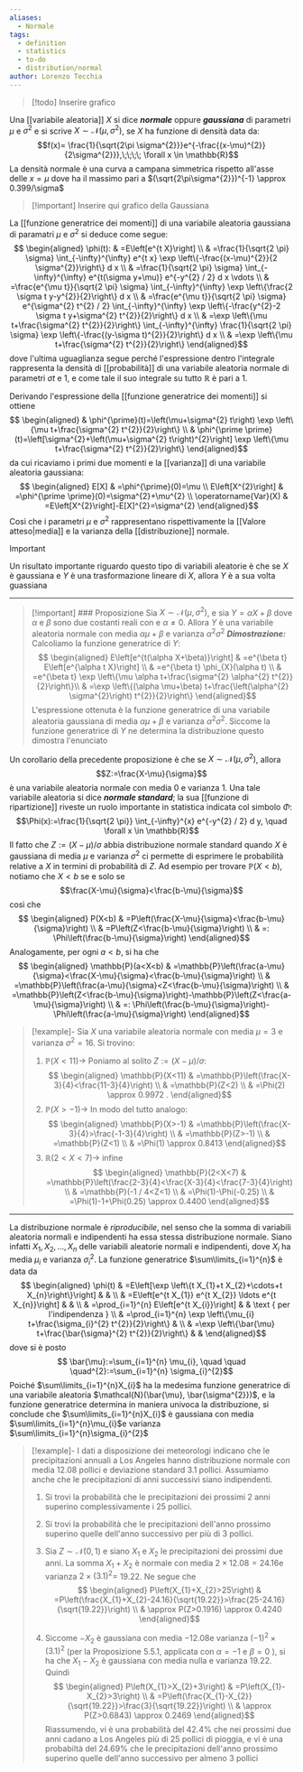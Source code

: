 ```yaml
---
aliases:
  - Normale
tags:
  - definition
  - statistics
  - to-do
  - distribution/normal
author: Lorenzo Tecchia
---
```

>[!todo] 
> Inserire grafico

Una [[variabile aleatoria]] $X$ si dice ***normale*** oppure ***gaussiana*** di parametri $\mu$ e $\sigma^{2}$  e si scrive $X \sim \mathcal{N}(\mu,\sigma^{2})$, se $X$ ha funzione di densità data da: $$f(x)= \frac{1}{\sqrt{2\pi \sigma^{2}}}e^{-\frac{(x-\mu)^{2}}{2\sigma^{2}}},\;\;\;\; \forall x \in \mathbb{R}$$ 
La densità normale è una curva a campana simmetrica rispetto all'asse delle $x=\mu$ dove ha il massimo pari a $(\sqrt{2\pi\sigma^{2}})^{-1} \approx 0.399/\sigma$
>[!important] Inserire qui grafico della Gaussiana

La [[funzione generatrice dei momenti]] di una variabile aleatoria gaussiana di paramatri $\mu$ e $\sigma^{2}$ si deduce come segue: $$
\begin{aligned}
\phi(t): & =E\left[e^{t X}\right] \\
& =\frac{1}{\sqrt{2 \pi} \sigma} \int_{-\infty}^{\infty} e^{t x} \exp \left\{-\frac{(x-\mu)^{2}}{2 \sigma^{2}}\right\} d x \\
& =\frac{1}{\sqrt{2 \pi} \sigma} \int_{-\infty}^{\infty} e^{t(\sigma y+\mu)} e^{-y^{2} / 2} d x \vdots \\
& =\frac{e^{\mu t}}{\sqrt{2 \pi} \sigma} \int_{-\infty}^{\infty} \exp \left\{\frac{2 \sigma t y-y^{2}}{2}\right\} d x \\
& =\frac{e^{\mu t}}{\sqrt{2 \pi} \sigma} e^{\sigma^{2} t^{2} / 2} \int_{-\infty}^{\infty} \exp \left\{-\frac{y^{2}-2 \sigma t y+\sigma^{2} t^{2}}{2}\right\} d x \\
& =\exp \left\{\mu t+\frac{\sigma^{2} t^{2}}{2}\right\} \int_{-\infty}^{\infty} \frac{1}{\sqrt{2 \pi} \sigma} \exp \left\{-\frac{(y-\sigma t)^{2}}{2}\right\} d x \\
& =\exp \left\{\mu t+\frac{\sigma^{2} t^{2}}{2}\right\}
\end{aligned}$$ dove l'ultima uguaglianza segue perché l'espressione dentro l'integrale rappresenta la densità di [[probabilità]] di una variabile aleatoria normale di parametri $\sigma t$ e $1$, e come tale il suo integrale su tutto $\mathbb{R}$ è pari a $1$.

Derivando l'espressione della [[funzione generatrice dei momenti]] si ottiene $$
\begin{aligned}
& \phi^{\prime}(t)=\left(\mu+\sigma^{2} t\right) \exp \left\{\mu t+\frac{\sigma^{2} t^{2}}{2}\right\} \\
& \phi^{\prime \prime}(t)=\left[\sigma^{2}+\left(\mu+\sigma^{2} t\right)^{2}\right] \exp \left\{\mu t+\frac{\sigma^{2} t^{2}}{2}\right\}
\end{aligned}$$ da cui ricaviamo i primi due momenti e la [[varianza]] di una variabile aleatoria gaussiana: $$
\begin{aligned}
E[X] & =\phi^{\prime}(0)=\mu \\
E\left[X^{2}\right] & =\phi^{\prime \prime}(0)=\sigma^{2}+\mu^{2} \\
\operatorname{Var}(X) & =E\left[X^{2}\right]-E[X]^{2}=\sigma^{2}
\end{aligned}$$
Così che i parametri $\mu$ e $\sigma^{2}$ rappresentano rispettivamente la [[Valore atteso|media]] e la varianza della [[distribuzione]] normale.

>[!important]
>Un risultato importante riguardo questo tipo di variabili aleatorie è che se $X$ è gaussiana  e $Y$ è una trasformazione lineare di $X$, allora $Y$ è a sua volta guassiana

--- 
>[!important] ### Proposizione
> Sia $X \sim \mathcal{N}(\mu, \sigma^{2})$, e sia $Y = \alpha X + \beta$ dove $\alpha$ e $\beta$ sono due costanti reali con e $\alpha \neq 0$. Allora $Y$ è una variabile aleatoria normale con media $\alpha \mu + \beta$ e varianza $\alpha^{2}\sigma^{2}$
> ***Dimostrazione:*** Calcoliamo la funzione generatrice di $Y$: $$
\begin{aligned}
E\left[e^{t(\alpha X+\beta)}\right] & =e^{\beta t} E\left[e^{\alpha t X}\right] \\
& =e^{\beta t} \phi_{X}(\alpha t) \\
& =e^{\beta t} \exp \left\{\mu \alpha t+\frac{\sigma^{2} \alpha^{2} t^{2}}{2}\right\}\\
& =\exp \left\{(\alpha \mu+\beta) t+\frac{\left(\alpha^{2} \sigma^{2}\right) t^{2}}{2}\right\}
\end{aligned}$$
> L'espressione ottenuta è la funzione generatrice di una variabile aleatoria gaussiana di media $\alpha \mu + \beta$ e varianza $\alpha^{2}\sigma^{2}$. Siccome la funzione generatrice di $Y$ ne determina la distribuzione questo dimostra l'enunciato

Un corollario della precedente proposizione è che se $X \sim \mathcal{N}(\mu, \sigma^{2})$, allora $$Z:=\frac{X-\mu}{\sigma}$$  è una variabile aleatoria normale con media $0$ e varianza $1$. Una tale variabile aleatoria si dice ***normale standard***; la sua [[funzione di ripartizione]] riveste un ruolo importante in statistica indicata col simbolo $\Phi$: $$\Phi(x):=\frac{1}{\sqrt{2 \pi}} \int_{-\infty}^{x} e^{-y^{2} / 2} d y, \quad \forall x \in \mathbb{R}$$ Il fatto che $Z := (X - \mu)/\sigma$ abbia distribuzione normale standard quando $X$ è gaussiana di media $\mu$ e varianza $\sigma^{2}$ ci permette di esprimere le probabilità relative a $X$ in termini di probabilità di $Z$. Ad esempio per trovare $\mathbb{P}(X < b)$, notiamo che $X < b$ se  e solo se $$\frac{X-\mu}{\sigma}<\frac{b-\mu}{\sigma}$$ così che $$
\begin{aligned}
P(X<b) & =P\left(\frac{X-\mu}{\sigma}<\frac{b-\mu}{\sigma}\right) \\
& =P\left(Z<\frac{b-\mu}{\sigma}\right) \\
& =: \Phi\left(\frac{b-\mu}{\sigma}\right)
\end{aligned}$$ Analogamente, per ogni $a < b$, si ha che $$
\begin{aligned}
\mathbb{P}(a<X<b) & =\mathbb{P}\left(\frac{a-\mu}{\sigma}<\frac{X-\mu}{\sigma}<\frac{b-\mu}{\sigma}\right) \\
& =\mathbb{P}\left(\frac{a-\mu}{\sigma}<Z<\frac{b-\mu}{\sigma}\right) \\
& =\mathbb{P}\left(Z<\frac{b-\mu}{\sigma}\right)-\mathbb{P}\left(Z<\frac{a-\mu}{\sigma}\right) \\
& =: \Phi\left(\frac{b-\mu}{\sigma}\right)-\Phi\left(\frac{a-\mu}{\sigma}\right)
\end{aligned}$$

>[!example]-
> Sia $X$ una variabile aleatoria normale con media $\mu = 3$ e varianza $\sigma^{2}=16$. Si trovino:
> 1. $\mathbb{P}(X < 11) \rightarrow$ Poniamo al solito $Z := (X - \mu)/\sigma$: $$
\begin{aligned}
\mathbb{P}(X<11) & =\mathbb{P}\left(\frac{X-3}{4}<\frac{11-3}{4}\right) \\
& =\mathbb{P}(Z<2) \\
& =\Phi(2) \approx 0.9972 .
\end{aligned}$$
> 2. $\mathbb{P}(X > -1) \rightarrow$ In modo del tutto analogo: $$
\begin{aligned}
\mathbb{P}(X>-1) & =\mathbb{P}\left(\frac{X-3}{4}>\frac{-1-3}{4}\right) \\
& =\mathbb{P}(Z>-1) \\
& =\mathbb{P}(Z<1) \\
& =\Phi(1) \approx 0.8413
\end{aligned}$$
> 3. $\mathbb{R}(2 < X < 7) \rightarrow$ infine $$
\begin{aligned}
\mathbb{P}(2<X<7) & =\mathbb{P}\left(\frac{2-3}{4}<\frac{X-3}{4}<\frac{7-3}{4}\right) \\
& =\mathbb{P}(-1 / 4<Z<1) \\
& =\Phi(1)-\Phi(-0.25) \\
& =\Phi(1)-1+\Phi(0.25) \approx 0.4400
\end{aligned}$$

---

La distribuzione normale è *riproducibile*, nel senso che la somma di variabili aleatoria normali e indipendenti ha essa stessa distribuzione normale. Siano infatti $X_{1}, X_{2}, \dots, X_{n}$ delle variabili aleatorie normali e indipendenti, dove $X_{i}$ ha media $\mu_{i}$ e varianza $\sigma^{2}_{i}$. La funzione generatrice $\sum\limits_{i=1}^{n}$ è data da $$
\begin{aligned}
\phi(t) & =E\left[\exp \left\{t X_{1}+t X_{2}+\cdots+t X_{n}\right\}\right] & & \\
& =E\left[e^{t X_{1}} e^{t X_{2}} \ldots e^{t X_{n}}\right] & & \\
& =\prod_{i=1}^{n} E\left[e^{t X_{i}}\right] & & \text { per l'indipendenza } \\
& =\prod_{i=1}^{n} \exp \left\{\mu_{i} t+\frac{\sigma_{i}^{2} t^{2}}{2}\right\} &  \\
& =\exp \left\{\bar{\mu} t+\frac{\bar{\sigma}^{2} t^{2}}{2}\right\} & &
\end{aligned}$$ dove si è posto $$
\bar{\mu}:=\sum_{i=1}^{n} \mu_{i}, \quad \quad \quad^{2}:=\sum_{i=1}^{n} \sigma_{i}^{2}$$ Poiché $\sum\limits_{i=1}^{n}X_{i}$ ha la medesima funzione generatrice di una variabile aleatoria $\mathcal{N}(\bar{\mu}, \bar{\sigma^{2}})$, e la funzione generatrice determina in maniera univoca la distribuzione, si conclude che $\sum\limits_{i=1}^{n}X_{i}$ è gaussiana con media $\sum\limits_{i=1}^{n}\mu_{i}$e varianza $\sum\limits_{i=1}^{n}\sigma_{i}^{2}$

>[!example]-
>  I dati a disposizione dei meteorologi indicano che le precipitazioni annuali a Los Angeles hanno distribuzione normale con media $12.08$ pollici e deviazione standard $3.1$ pollici. Assumiamo anche che le precipitazioni di anni successivi
siano indipendenti.
> 1. Si trovi la probabilità che le precipitazioni dei prossimi 2 anni superino complessivamente i 25 pollici.
> 2. Si trovi la probabilità che le precipitazioni dell'anno prossimo superino quelle dell'anno successivo per più di 3 pollici.
> 
> 1. Sia $Z \sim \mathcal{N}(0,1)$ e siano $X_{1}$ e $X_{2}$ le precipitazioni dei prossimi due anni. La somma $X_{1}+X_{2}$ è normale con media $2 \times 12.08=24.16 \mathrm{e}$ varianza $2 \times(3.1)^{2}=$ 19.22. Ne segue che$$
\begin{aligned}
P\left(X_{1}+X_{2}>25\right) & =P\left(\frac{X_{1}+X_{2}-24.16}{\sqrt{19.22}}>\frac{25-24.16}{\sqrt{19.22}}\right) \\
& \approx P(Z>0.1916) \approx 0.4240
\end{aligned}$$
>2. Siccome $-X_{2}$ è gaussiana con media $-12.08 \mathrm{e}$ varianza $(-1)^{2} \times(3.1)^{2}$ (per la Proposizione 5.5.1, applicata con $\alpha=-1$ e $\beta=0$ ), si ha che $X_{1}-X_{2}$ è gaussiana con media nulla e varianza 19.22. Quindi $$
\begin{aligned}
P\left(X_{1}>X_{2}+3\right) & =P\left(X_{1}-X_{2}>3\right) \\
& =P\left(\frac{X_{1}-X_{2}}{\sqrt{19.22}}>\frac{3}{\sqrt{19.22}}\right) \\
& \approx P(Z>0.6843) \approx 0.2469
\end{aligned}$$
> Riassumendo, vi è una probabilità del $42.4 \%$ che nei prossimi due anni cadano a Los Angeles più di $25$ pollici di pioggia, e vi è una probabiltà del $24.69 \%$ che le precipitazioni dell'anno prossimo superino quelle dell'anno successivo per almeno $3$ pollici
